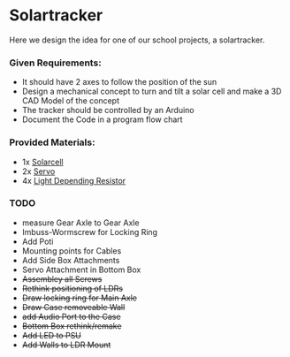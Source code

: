 # Solartracker

Here we design the idea for one of our school projects, a solartracker.

### Given Requirements:
- It should have 2 axes to follow the position of the sun
- Design a mechanical concept to turn and tilt a solar cell and make a 3D CAD Model of the concept
- The tracker should be controlled by an Arduino
- Document the Code in a program flow chart

### Provided Materials:
- 1x [Solarcell](https://www.conrad.at/de/p/sol-expert-sm2380-sm2380-solarmodul-190469.html "Link")
- 2x [Servo](https://www.conrad.at/de/p/reely-midi-servo-analog-servo-getriebe-material-plastik-stecksystem-jr-2144550.html?searchType=SearchRedirect "Link")
- 4x [Light Depending Resistor](https://www.conrad.at/de/p/luna-optoelectronics-pdv-p8103-fotowiderstand-ldr-tht-1-st-150-v-max-l-x-b-x-h-4-29-x-5-08-x-2-mm-1762910.html?searchType=SearchRedirect "Link")


### TODO

- measure Gear Axle to Gear Axle
- Imbuss-Wormscrew for Locking Ring  
- Add Poti
- Mounting points for Cables
- Add Side Box Attachments
- Servo Attachment in Bottom Box
- ~~Assembley all Screws~~
- ~~Rethink positioning of LDRs~~
- ~~Draw locking ring for Main Axle~~
- ~~Draw Case removeable Wall~~
- ~~add Audio Port to the Case~~
- ~~Bottom Box rethink/remake~~
- ~~Add LED to PSU~~
- ~~Add Walls to LDR Mount~~